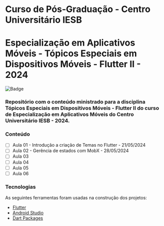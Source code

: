# Curso de Pós-Graduação - Centro Universitário IESB
# Especialização em Aplicativos Móveis - Tópicos Especiais em Dispositivos Móveis - Flutter II - 2024

![Badge](https://img.shields.io/badge/Marcos%20Dias%20Vendramini-Flutter-blue)

### Repositório com o conteúdo ministrado para a disciplina Tópicos Especiais em Dispositivos Móveis - Flutter II do curso de Especialização em Aplicativos Móveis do Centro Universitário IESB - 2024.

### Conteúdo

- [ ] Aula 01 - Introdução a criação de Temas no Flutter - 21/05/2024
- [ ] Aula 02 - Gerência de estados com MobX - 28/05/2024
- [ ] Aula 03
- [ ] Aula 04
- [ ] Aula 05
- [ ] Aula 06

### Tecnologias

As seguintes ferramentas foram usadas na construção dos projetos:

- [Flutter](https://flutter.dev/)
- [Android Studio](https://developer.android.com/studio)
- [Dart Packages](https://pub.dev/)
